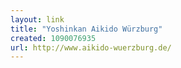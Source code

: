 ```yaml
---
layout: link
title: "Yoshinkan Aikido Würzburg"
created: 1090076935
url: http://www.aikido-wuerzburg.de/
---
```

